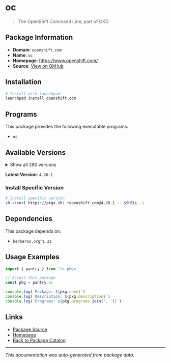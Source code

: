 # oc

> The OpenShift Command Line, part of OKD

## Package Information

- **Domain**: `openshift.com`
- **Name**: `oc`
- **Homepage**: https://www.openshift.com/
- **Source**: [View on GitHub](https://github.com/pkgxdev/pantry/tree/main/projects/openshift.com/package.yml)

## Installation

```bash
# Install with launchpad
launchpad install openshift.com
```

## Programs

This package provides the following executable programs:

- `oc`

## Available Versions

<details>
<summary>Show all 290 versions</summary>

- `4.20.1`, `4.20.0`, `4.19.17`, `4.19.16`, `4.19.15`
- `4.19.14`, `4.19.13`, `4.19.12`, `4.19.11`, `4.19.10`
- `4.19.9`, `4.19.8`, `4.19.7`, `4.19.6`, `4.19.5`
- `4.19.4`, `4.19.3`, `4.19.2`, `4.19.1`, `4.19.0`
- `4.18.27`, `4.18.26`, `4.18.25`, `4.18.24`, `4.18.23`
- `4.18.22`, `4.18.21`, `4.18.20`, `4.18.19`, `4.18.18`
- `4.18.17`, `4.18.16`, `4.18.15`, `4.18.14`, `4.18.13`
- `4.18.12`, `4.18.11`, `4.18.10`, `4.18.9`, `4.18.8`
- `4.18.7`, `4.18.6`, `4.18.5`, `4.18.4`, `4.18.3`
- `4.18.2`, `4.18.1`, `4.17.42`, `4.17.41`, `4.17.40`
- `4.17.39`, `4.17.38`, `4.17.37`, `4.17.36`, `4.17.35`
- `4.17.34`, `4.17.33`, `4.17.32`, `4.17.31`, `4.17.30`
- `4.17.29`, `4.17.28`, `4.17.27`, `4.17.26`, `4.17.25`
- `4.17.24`, `4.17.23`, `4.17.22`, `4.17.21`, `4.17.20`
- `4.17.19`, `4.17.18`, `4.17.17`, `4.17.16`, `4.17.15`
- `4.17.14`, `4.17.13`, `4.17.12`, `4.17.11`, `4.17.10`
- `4.17.9`, `4.17.8`, `4.17.7`, `4.17.6`, `4.17.5`
- `4.17.4`, `4.17.3`, `4.17.2`, `4.17.1`, `4.17.0`
- `4.16.51`, `4.16.50`, `4.16.49`, `4.16.48`, `4.16.47`
- `4.16.46`, `4.16.45`, `4.16.44`, `4.16.43`, `4.16.42`
- `4.16.41`, `4.16.40`, `4.16.39`, `4.16.38`, `4.16.37`
- `4.16.36`, `4.16.35`, `4.16.34`, `4.16.33`, `4.16.32`
- `4.16.30`, `4.16.29`, `4.16.28`, `4.16.27`, `4.16.26`
- `4.16.25`, `4.16.24`, `4.16.23`, `4.16.21`, `4.16.20`
- `4.16.19`, `4.16.18`, `4.16.17`, `4.16.16`, `4.16.15`
- `4.16.14`, `4.16.13`, `4.16.12`, `4.16.11`, `4.16.10`
- `4.16.9`, `4.16.8`, `4.16.7`, `4.16.6`, `4.16.5`
- `4.16.4`, `4.16.3`, `4.16.2`, `4.16.1`, `4.15.58`
- `4.15.57`, `4.15.56`, `4.15.55`, `4.15.54`, `4.15.53`
- `4.15.52`, `4.15.51`, `4.15.50`, `4.15.49`, `4.15.48`
- `4.15.47`, `4.15.46`, `4.15.45`, `4.15.44`, `4.15.43`
- `4.15.42`, `4.15.41`, `4.15.40`, `4.15.39`, `4.15.38`
- `4.15.37`, `4.15.36`, `4.15.35`, `4.15.34`, `4.15.33`
- `4.15.32`, `4.15.31`, `4.15.30`, `4.15.29`, `4.15.28`
- `4.15.27`, `4.15.26`, `4.15.25`, `4.15.24`, `4.15.23`
- `4.15.22`, `4.15.21`, `4.15.20`, `4.15.19`, `4.15.18`
- `4.15.17`, `4.15.16`, `4.15.15`, `4.15.14`, `4.15.13`
- `4.15.12`, `4.15.11`, `4.15.10`, `4.15.9`, `4.15.8`
- `4.15.7`, `4.15.6`, `4.15.5`, `4.15.4`, `4.15.3`
- `4.15.2`, `4.14.58`, `4.14.57`, `4.14.56`, `4.14.55`
- `4.14.54`, `4.14.53`, `4.14.52`, `4.14.51`, `4.14.50`
- `4.14.49`, `4.14.48`, `4.14.46`, `4.14.45`, `4.14.44`
- `4.14.43`, `4.14.42`, `4.14.41`, `4.14.40`, `4.14.39`
- `4.14.38`, `4.14.37`, `4.14.36`, `4.14.35`, `4.14.34`
- `4.14.33`, `4.14.32`, `4.14.31`, `4.14.30`, `4.14.29`
- `4.14.28`, `4.14.27`, `4.14.26`, `4.14.25`, `4.14.24`
- `4.14.23`, `4.14.22`, `4.14.21`, `4.14.20`, `4.14.19`
- `4.14.18`, `4.14.17`, `4.13.61`, `4.13.60`, `4.13.59`
- `4.13.58`, `4.13.57`, `4.13.56`, `4.13.55`, `4.13.54`
- `4.13.53`, `4.13.52`, `4.13.51`, `4.13.50`, `4.13.49`
- `4.13.48`, `4.13.46`, `4.13.45`, `4.13.44`, `4.13.43`
- `4.13.42`, `4.13.41`, `4.13.40`, `4.13.39`, `4.13.38`
- `4.12.81`, `4.12.80`, `4.12.79`, `4.12.78`, `4.12.77`
- `4.12.76`, `4.12.75`, `4.12.74`, `4.12.73`, `4.12.72`
- `4.12.71`, `4.12.70`, `4.12.69`, `4.12.68`, `4.12.67`
- `4.12.66`, `4.12.65`, `4.12.64`, `4.12.63`, `4.12.62`
- `4.12.61`, `4.12.60`, `4.12.59`, `4.12.58`, `4.12.57`
- `4.12.56`, `4.12.55`, `4.12.54`, `4.12.53`, `4.11.59`

</details>

**Latest Version**: `4.20.1`

### Install Specific Version

```bash
# Install specific version
sh <(curl https://pkgx.sh) +openshift.com@4.20.1 -- $SHELL -i
```

## Dependencies

This package depends on:

- `kerberos.org^1.21`

## Usage Examples

```typescript
import { pantry } from 'ts-pkgx'

// Access this package
const pkg = pantry.oc

console.log(`Package: ${pkg.name}`)
console.log(`Description: ${pkg.description}`)
console.log(`Programs: ${pkg.programs.join(', ')}`)
```

## Links

- [Package Source](https://github.com/pkgxdev/pantry/tree/main/projects/openshift.com/package.yml)
- [Homepage](https://www.openshift.com/)
- [Back to Package Catalog](../../package-catalog.md)

---

*This documentation was auto-generated from package data.*
